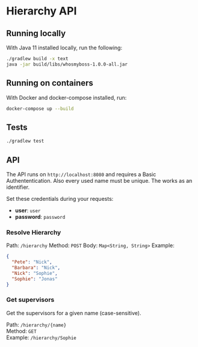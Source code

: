 # Hierarchy API

## Running locally

With Java 11 installed locally, run the following:

```bash
./gradlew build -x text
java -jar build/libs/whosmyboss-1.0.0-all.jar
```

## Running on containers

With Docker and docker-compose installed, run:

```sh
docker-compose up --build
```

## Tests

```bash
./gradlew test
```

## API

The API runs on `http://localhost:8080` and requires a Basic Authententication. Also every used name must be unique. The works as an identifier.

Set these credentials during your requests:

- __user__: `user`
- __password__: `password`

### Resolve Hierarchy

Path: `/hierarchy`
Method: `POST`
Body: `Map<String, String>`
Example:
```json
{
  "Pete": "Nick",
  "Barbara": "Nick",
  "Nick": "Sophie",
  "Sophie": "Jonas"
}
```

### Get supervisors

Get the supervisors for a given name (case-sensitive).

Path: `/hierarchy/{name}` \
Method: `GET` \
Example: `/hierarchy/Sophie`

